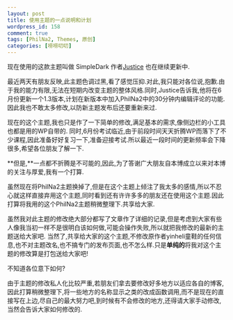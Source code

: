 ```yaml
--- 
layout: post
title: 使用主题的一点说明和计划
wordpress_id: 158
comment: true
tags: [PhilNa2, Themes, 原创]
categories: [唠唠叨叨]
---
```

现在使用的这款主题叫做 SimpleDark 作者[Justice](http://lync.in/) 也在继续更新中.

最近两天有朋友反映,此主题色调过黑,看了感觉压抑.对此,我只能对各位说,抱歉.由于我的能力有限,无法在短期内改变主题的整体风格.同时,Justice告诉我,他将在6月份更新一个1.3版本,计划在新版本中加入PhilNa2中的30分钟内编辑评论的功能.
因此我也不敢太多修改,以防新主题发布后还要重新来过.

现在的这个主题,我也只是作了一下简单的修改,满足基本的需求,像侧边栏的小工具也都是用的WP自带的.
同时,6月份考试临近,由于前段时间天天折腾WP而落下了不少课程,因此准备好好复习一下,准备迎接考试.所以最近一段时间的更新频率会下降很多,希望各位朋友了解一下.

**但是,**一点都不折腾是不可能的,因此,为了答谢广大朋友自本博成立以来对本博的关注与厚爱,我有一个打算.

虽然现在将PhilNa2主题换掉了,但是在这个主题上倾注了我太多的感情,所以不忍心就这样直接弃用这个主题,同时看到还有许许多多的朋友还在使用这个主题.因此打算将我用的这个PhilNa2主题稍微整理下.共享给大家.

虽然我对此主题的修改绝大部分都写了文章作了详细的记录,但是考虑到大家有些人像我当初一样不是很明白该如何做,可能会操作失败,所以就把我修改的最新的主题送给大家吧.
当然了,共享给大家的这个主题,不修改原作者yinheli童鞋的任何信息,也不对主题改名,也不搞专门的发布页面,也不怎么样.只是**单纯的**将我对这个主题的修改算是打包送给大家吧!

不知道各位意下如何?

由于主题的修改私人化比较严重,若朋友们拿去要修改好多地方以适应各自的博客,因此打算稍微整理下,将一些地方的名称显示之类的改成函数调用,而不是现在的直接写在上边,尽自己的最大努力吧,到时候有不会修改的地方,还得请大家手动修改,当然会告诉大家如何修改的.
